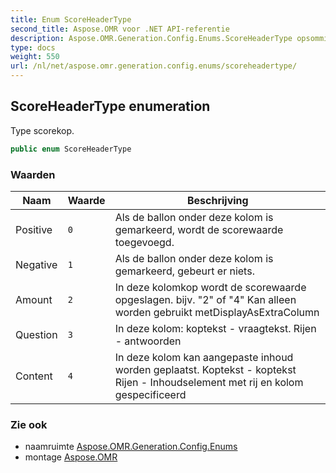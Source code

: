 ```yaml
---
title: Enum ScoreHeaderType
second_title: Aspose.OMR voor .NET API-referentie
description: Aspose.OMR.Generation.Config.Enums.ScoreHeaderType opsomming. Type scorekop.
type: docs
weight: 550
url: /nl/net/aspose.omr.generation.config.enums/scoreheadertype/
---
```

## ScoreHeaderType enumeration

Type scorekop.

```csharp
public enum ScoreHeaderType
```

### Waarden

| Naam | Waarde | Beschrijving |
| --- | --- | --- |
| Positive | `0` | Als de ballon onder deze kolom is gemarkeerd, wordt de scorewaarde toegevoegd. |
| Negative | `1` | Als de ballon onder deze kolom is gemarkeerd, gebeurt er niets. |
| Amount | `2` | In deze kolomkop wordt de scorewaarde opgeslagen. bijv. "2" of "4" Kan alleen worden gebruikt metDisplayAsExtraColumn |
| Question | `3` | In deze kolom: koptekst - vraagtekst. Rijen - antwoorden |
| Content | `4` | In deze kolom kan aangepaste inhoud worden geplaatst. Koptekst - koptekst Rijen - Inhoudselement met rij en kolom gespecificeerd |

### Zie ook

* naamruimte [Aspose.OMR.Generation.Config.Enums](../../aspose.omr.generation.config.enums/)
* montage [Aspose.OMR](../../)


